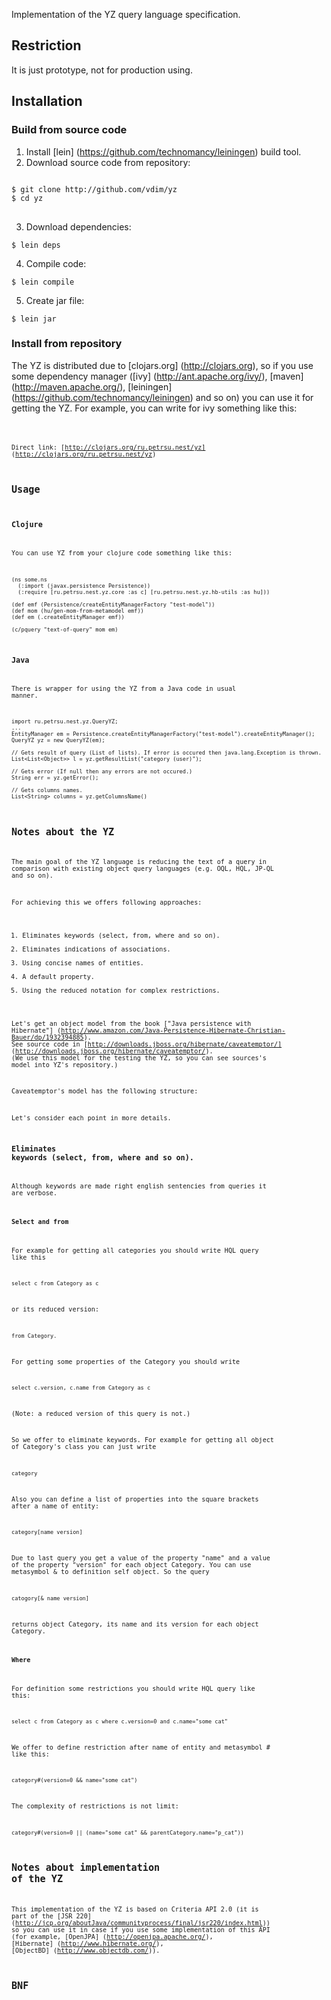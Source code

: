 Implementation of the YZ query language specification.

## Restriction
It is just prototype, not for production using.

## Installation

### Build from source code
1. Install [lein] (https://github.com/technomancy/leiningen) build tool.
2. Download source code from repository:
<pre>
<code>
$ git clone http://github.com/vdim/yz
$ cd yz
</code>
</pre>

3. Download dependencies:
<pre><code>$ lein deps</code></pre>

4. Compile code:
<pre><code>$ lein compile</code></pre>

5. Create jar file:
<pre><code>$ lein jar</code></pre>

### Install from repository
The YZ is distributed due to [clojars.org] (http://clojars.org), so
if you use some dependency manager ([ivy] (http://ant.apache.org/ivy/), 
[maven] (http://maven.apache.org/), [leiningen] (https://github.com/technomancy/leiningen) and so on) you
can use it for getting the YZ. For example, you can write for ivy 
something like this:
	<pre><code><dependency org="ru.petrsu.nest" name="yz" rev="0.0.1-alpha1"/><code></pre>

Direct link: [http://clojars.org/ru.petrsu.nest/yz] (http://clojars.org/ru.petrsu.nest/yz)

## Usage
### Clojure
You can use YZ from your clojure code something like this:

	(ns some.ns
	  (:import (javax.persistence Persistence))
	  (:require [ru.petrsu.nest.yz.core :as c] [ru.petrsu.nest.yz.hb-utils :as hu]))

	(def emf (Persistence/createEntityManagerFactory "test-model"))
	(def mom (hu/gen-mom-from-metamodel emf))
	(def em (.createEntityManager emf))

	(c/pquery "text-of-query" mom em)

### Java
There is wrapper for using the YZ from a Java code in usual manner.

	import ru.petrsu.nest.yz.QueryYZ;
	...
	EntityManager em = Persistence.createEntityManagerFactory("test-model").createEntityManager();
	QueryYZ yz = new QueryYZ(em);

	// Gets result of query (List of lists). If error is occured then java.lang.Exception is thrown.
	List<List<Object>> l = yz.getResultList("category (user)");

	// Gets error (If null then any errors are not occured.)
	String err = yz.getError();

	// Gets columns names.
	List<String> columns = yz.getColumnsName()


## Notes about the YZ
The main goal of the YZ language is reducing the text of a query
in comparison with existing object query languages (e.g. OQL, HQL, JP-QL and so on).

For achieving this we offers following approaches:

1. Eliminates keywords (select, from, where and so on).
2. Eliminates indications of associations.
3. Using concise names of entities.
4. A default property.
5. Using the reduced notation for complex restrictions.

Let's get an object model from the book ["Java persistence with Hibernate"] 
(http://www.amazon.com/Java-Persistence-Hibernate-Christian-Bauer/dp/1932394885). 
See source code in [http://downloads.jboss.org/hibernate/caveatemptor/] (http://downloads.jboss.org/hibernate/caveatemptor/).
(We use this model for the testing the YZ, so you can see sources's model into YZ's repository.)

Caveatemptor's model has the following structure: 

Let's consider each point in more details.

### Eliminates keywords (select, from, where and so on).
Although keywords are made right english sentencies from queries it are verbose.

#### Select and from
For example for getting all categories you should write HQL query like this

	select c from Category as c

or its reduced version:

	from Category.

For getting some properties of the Category you should write

	select c.version, c.name from Category as c

(Note: a reduced version of this query is not.)

So we offer to eliminate keywords. For example for getting all object of Category's class you can just write

	category

Also you can define a list of properties into the square brackets after a name of entity:

	category[name version]

Due to last query you get a value of the property "name" and a value of the property "version" for
each object Category. You can use metasymbol & to definition self object. So the query

	catogory[& name version]

returns object Category, its name and its version for each object Category.

#### Where
For definition some restrictions you should write HQL query like this:

	select c from Category as c where c.version=0 and c.name="some cat"

We offer to define restriction after name of entity and metasymbol # like this:

	category#(version=0 && name="some cat")

The complexity of restrictions is not limit:

	category#(version=0 || (name="some cat" && parentCategory.name="p_cat"))


## Notes about implementation of the YZ
This implementation of the YZ is based on Criteria API 2.0 
(it is part of the [JSR 220] (http://jcp.org/aboutJava/communityprocess/final/jsr220/index.html)) so you can use it in
case if you use some implementation of this API (for example, [OpenJPA] (http://openjpa.apache.org/), 
[Hibernate] (http://www.hibernate.org/), [ObjectBD] (http://www.objectdb.com/)).

## BNF 



